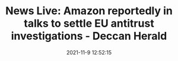 ---
"title": "News Live: Amazon reportedly in talks to settle EU antitrust investigations - Deccan Herald"
"date": "2021-11-9 12:52:15"
"feed_name": "GOOGLENEWSMINING"
"feed_website": "https://news.google.com/search?q=mining%2Bincident&hl=en-US&gl=US&ceid=US:en"
"feed_rss": "https://news.google.com/rss/search?q=mining%2Bincident&hl=en-US&gl=US&ceid=US:en"
"link": "https://www.deccanherald.com/national/live-news-november-9-breaking-news-india-world-updates-bengaluru-mumbai-delhi-kolkata-news-today-world-1048699.html"
"source": "{'href': 'https://www.deccanherald.com', 'title': 'Deccan Herald'}"
"file": "_posts/2021-1-1-cdebb90864da6462444106def55389b2abd88e5f.md"
"accident": "1"
"drilling": "0"
"dead": "0"
"injured": "0"
"arrested": "0"
"place": "unknown place"
"where": "unknown site"
"causes": "unknown"
"place_uri": "unknown place"
---